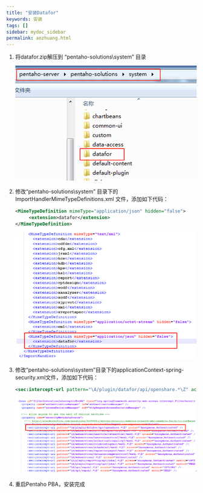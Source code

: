 ```yaml
---
title: "安装Datafor"
keywords: 安装
tags: []
sidebar: mydoc_sidebar
permalink: anzhuang.html
---
```


1. 将datafor.zip解压到  “pentaho-solutions\system” 目录

   <img src="../../../images/image-20191121164424482.png" alt="image-20191121164424482" style="zoom: 67%;" />

2. 修改“pentaho-solutions\system” 目录下的 ImportHandlerMimeTypeDefinitions.xml 文件，添加如下代码：

   ```xml
   <MimeTypeDefinition mimeType="application/json" hidden="false">
        <extension>datafor</extension>
   </MimeTypeDefinition>
   ```
   ![image-20191121164830471](../../../images/image-20191121164830471.png)

3. 修改“pentaho-solutions\system”目录下的applicationContext-spring-security.xml文件，添加如下代码：

   ```xml
   <sec:intercept-url pattern="\A/plugin/datafor/api/openshare.*\Z" access="Anonymous,Authenticated" />
   ```
   ![image-20191121165155937](../../../images/image-20191121165155937.png)

4.  重启Pentaho PBA，安装完成

